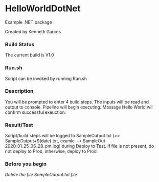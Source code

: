 
# HelloWorldDotNet

Example .NET package

Created by Kenneth Garces

### Build Status

The current build is V1.0

### Run.sh

Script can be invoked by running Run.sh

### Description

You will be prompted to enter 4 build steps.  The inputs will be read and output to console.  Pipeline will begin executing.  Message Hello World will confirm successful exeuction.

### Result/Test

Script/build steps will be logged to SampleOutput.txt (>> SampleOutput+$(date).txt, examle --> SampleOut-2020_01_25_06_28_pm.log) during Deploy to Test.  If file is not present, do not deploy to Prod, otherwise, deploy to Prod.

### Before you begin

**Delete the file SampleOutput*.txt file*
